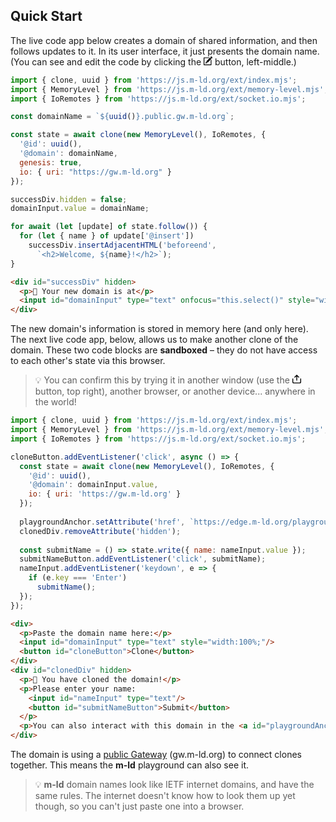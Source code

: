 ## Quick Start

The live code app below creates a domain of shared information, and then follows updates to it. In its user interface, it just presents the domain name. (You can see and edit the code by clicking the <svg viewBox="0 0 1024 1024" style="height: 1em;"><path d="M295 590.5l-96 246.6 242.3-100.3L295 590.5zM998.5 63.8l-30.7-30.7c-33.9-34-89-34-123 0l-61.5 61.5L937 248.4l61.5-61.5c34-34 34-89.1 0-123.1zM299.9 578l22-22 153.7 153.7 430.6-430.6-153.7-153.7 30.7-30.8L299.9 578zM831 929.6l-740.5.3.1-740.5 518.5-.2 81.2-86.1H46.4c-24 0-43.5 19.4-43.5 43.5V973c0 24.1 19.5 43.5 43.5 43.5h826.4c24.1 0 43.5-19.4 43.5-43.5V361.5l-87.6 86 2.3 482.1z"></path></svg> button, left-middle.)

```js
import { clone, uuid } from 'https://js.m-ld.org/ext/index.mjs';
import { MemoryLevel } from 'https://js.m-ld.org/ext/memory-level.mjs';
import { IoRemotes } from 'https://js.m-ld.org/ext/socket.io.mjs';

const domainName = `${uuid()}.public.gw.m-ld.org`;

const state = await clone(new MemoryLevel(), IoRemotes, {
  '@id': uuid(),
  '@domain': domainName,
  genesis: true,
  io: { uri: "https://gw.m-ld.org" }
});

successDiv.hidden = false;
domainInput.value = domainName;

for await (let [update] of state.follow()) {
  for (let { name } of update['@insert'])
    successDiv.insertAdjacentHTML('beforeend',
      `<h2>Welcome, ${name}!</h2>`);
}
```
```html
<div id="successDiv" hidden>
  <p>🎉 Your new domain is at</p>
  <input id="domainInput" type="text" onfocus="this.select()" style="width:100%;"/>
</div>
```
<script>new LiveCode(document.currentScript).inline({ middle: 0 });</script>

The new domain's information is stored in memory here (and only here). The next live code app, below, allows us to make another clone of the domain. These two code blocks are **sandboxed** – they do not have access to each other's state via this browser.

> 💡 You can confirm this by trying it in another window (use the <svg xmlns="http://www.w3.org/2000/svg" viewBox="0 0 1024 1024" style="height: 1em;"><path d="M462.9 192.5v504.3h100V192.5L739.5 369l70.7-70.7L512.9 1 215.6 298.3l70.7 70.7z"></path><path d="M924 450v405.3c0 37.9-30.8 68.7-68.7 68.7H168.7c-37.9 0-68.7-30.8-68.7-68.7V450H0v405.3C0 948.5 75.5 1024 168.7 1024h686.6c93.2 0 168.7-75.5 168.7-168.7V450H924z"></path></svg> button, top right), another browser, or another device... anywhere in the world!

```js
import { clone, uuid } from 'https://js.m-ld.org/ext/index.mjs';
import { MemoryLevel } from 'https://js.m-ld.org/ext/memory-level.mjs';
import { IoRemotes } from 'https://js.m-ld.org/ext/socket.io.mjs';

cloneButton.addEventListener('click', async () => {
  const state = await clone(new MemoryLevel(), IoRemotes, {
    '@id': uuid(),
    '@domain': domainInput.value,
    io: { uri: 'https://gw.m-ld.org' }
  });
  
  playgroundAnchor.setAttribute('href', `https://edge.m-ld.org/playground/#domain=${domainInput.value}&txn=%7B%22name%22%3A%22George%22%7D`);
  clonedDiv.removeAttribute('hidden');
  
  const submitName = () => state.write({ name: nameInput.value });
  submitNameButton.addEventListener('click', submitName);
  nameInput.addEventListener('keydown', e => {
    if (e.key === 'Enter')
      submitName();
  });
});
```
```html
<div>
  <p>Paste the domain name here:</p>
  <input id="domainInput" type="text" style="width:100%;"/>
  <button id="cloneButton">Clone</button>
</div>
<div id="clonedDiv" hidden>
  <p>🎉 You have cloned the domain!</p>
  <p>Please enter your name:
    <input id="nameInput" type="text"/>
    <button id="submitNameButton">Submit</button>
  </p>
  <p>You can also interact with this domain in the <a id="playgroundAnchor" target="_blank"><b>m-ld</b> playground</a>!</p>
</div>
```
<script>new LiveCode(document.currentScript).inline({ middle: 0 });</script>

The domain is using a [public Gateway](https://gw.m-ld.org) (gw.m-ld.org) to connect clones together. This means the **m-ld** playground can also see it.

> 💡 **m-ld** domain names look like IETF internet domains, and have the same rules. The internet doesn't know how to look them up yet though, so you can't just paste one into a browser.
